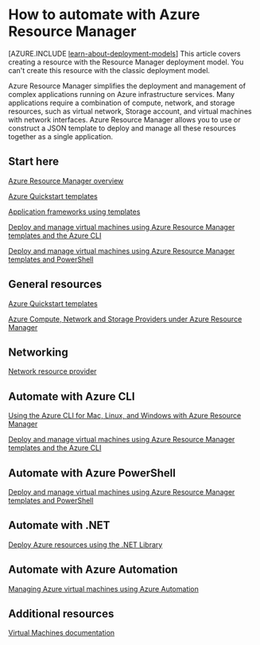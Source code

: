 <properties
	pageTitle="Automate with Azure Resource Manager | Windows Azure"
	description="Get links to topics on how to automate the creation and management of Azure virtual machines by using Resource Manager."
	services="virtual-machines"
	documentationCenter=""
	authors="davidmu1"
	manager="timlt"
	editor=""
	tags="azure-resource-manager"/>

<tags
	ms.service="virtual-machines"
	ms.date="07/09/2015"
	wacn.date=""/>


# How to automate with Azure Resource Manager

<!-- deleted by customization
[AZURE.INCLUDE [learn-about-deployment-models](../includes/learn-about-deployment-models-rm-include.md)] classic deployment model. You can't create this resource with the classic deployment model.
-->
<!-- keep by customization: begin -->
[AZURE.INCLUDE [learn-about-deployment-models](../includes/learn-about-deployment-models-include.md)] This article covers creating a resource with the Resource Manager deployment model. You can't create this resource with the classic deployment model.
<!-- keep by customization: end -->

Azure Resource Manager simplifies the deployment and management of complex applications running on Azure infrastructure services. Many applications require a combination of compute, network, and storage resources, such as virtual network, Storage account, and virtual machines with network interfaces. Azure Resource Manager allows you to use or construct a JSON template to deploy and manage all these resources together as a single application.

## Start here

[Azure Resource Manager overview](/documentation/articles/resource-group-overview)

[Azure Quickstart templates](https://azure.microsoft.com/zh-cn/documentation/templates/)

[Application frameworks using templates](/documentation/articles/virtual-machines-app-frameworks)

[Deploy and manage virtual machines using Azure Resource Manager templates and the Azure <!-- deleted by customization CLI](/documentation/articles/virtual-machines-deploy-rmtemplates-azure-cli/) --><!-- keep by customization: begin --> CLI](/documentation/articles/virtual-machines-deploy-rmtemplates-azure-cli) <!-- keep by customization: end -->

[Deploy and manage virtual machines using Azure Resource Manager templates and PowerShell](/documentation/articles/virtual-machines-deploy-rmtemplates-powershell)

## General resources

[Azure Quickstart templates](http://azure.microsoft.com/documentation/templates/)

<!-- deleted by customization
[Azure compute, network, and storage providers under Azure Resource Manager](/documentation/articles/virtual-machines-azurerm-versus-azuresm)
-->
<!-- keep by customization: begin -->
[Azure Compute, Network and Storage Providers under Azure Resource Manager](/documentation/articles/virtual-machines-azurerm-versus-azuresm)
<!-- keep by customization: end -->


## Networking

<!-- deleted by customization
[Network resource provider](/documentation/articles/resource-groups-networking/)
-->
<!-- keep by customization: begin -->
[Network resource provider](/documentation/articles/resource-groups-networking)
<!-- keep by customization: end -->


## Automate with Azure CLI

[Using the Azure CLI for Mac, Linux, and Windows with Azure Resource Manager](/documentation/articles/xplat-cli-azure-resource-manager)

[Deploy and manage virtual machines using Azure Resource Manager templates and the Azure <!-- deleted by customization CLI](/documentation/articles/virtual-machines-deploy-rmtemplates-azure-cli/) --><!-- keep by customization: begin --> CLI](/documentation/articles/virtual-machines-deploy-rmtemplates-azure-cli) <!-- keep by customization: end -->

## Automate with Azure PowerShell

[Deploy and manage virtual machines using Azure Resource Manager templates and PowerShell](/documentation/articles/virtual-machines-deploy-rmtemplates-powershell)


## Automate with .NET

[Deploy Azure resources using the .NET Library](/documentation/articles/virtual-machines-arm-deployment)


## Automate with Azure Automation

[Managing Azure virtual machines using Azure Automation](/documentation/articles/automation-manage-virtual-machines)



## Additional resources

<!-- deleted by customization
[Virtual Machines documentation](/documentation/services/virtual-machines/)
-->
<!-- keep by customization: begin -->
[Virtual Machines documentation](/documentation/services/virtual-machines)
<!-- keep by customization: end -->
